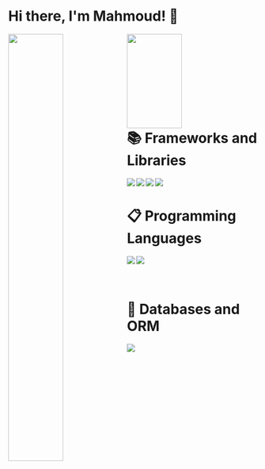 # Hi there, I'm Mahmoud! 👋

<img align="left" width="47%" src="https://github-readme-stats.vercel.app/api?username=MahmoudKafrawy&show_icons=true&theme=gruvbox"/>
<img align="left" width="47%" height="190" src="https://github-readme-stats.vercel.app/api/top-langs/?username=anuraghazra&layout=compact"/>
<br/>
<br/>
<br/>
<br/>
<br/>
<br/>
<br/>
<br/>

# 📚 Frameworks and Libraries
<img align="left" src="https://img.shields.io/badge/node.js-6DA55F?style=for-the-badge&logo=node.js&logoColor=white"/>
<img align="left" src="https://img.shields.io/badge/express.js-%23404d59.svg?style=for-the-badge&logo=express&logoColor=%2361DAFB"/>
<img align="left" src="https://img.shields.io/badge/-ReactJs-61DAFB?logo=react&logoColor=white&style=for-the-badge"/>
<img align="left" src="https://img.shields.io/badge/-jest-%23C21325?style=for-the-badge&logo=jest&logoColor=white"/>

<br/>

# 📋 Programming Languages

<img align="left" src="https://img.shields.io/badge/javascript-%23323330.svg?style=for-the-badge&logo=javascript&logoColor=%23F7DF1E"/>
<img align="left" src="https://img.shields.io/badge/dart-%230175C2.svg?style=for-the-badge&logo=dart&logoColor=white"/>

<br/>
<br/>
<br/>

# 💾 Databases and ORM
<img align="left" src="https://img.shields.io/badge/MongoDB-%234ea94b.svg?style=for-the-badge&logo=mongodb&logoColor=white"/>


